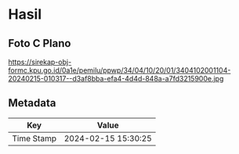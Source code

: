 # Hasil

## Foto C Plano

https://sirekap-obj-formc.kpu.go.id/0a1e/pemilu/ppwp/34/04/10/20/01/3404102001104-20240215-010317--d3af8bba-efa4-4d4d-848a-a7fd3215900e.jpg


## Metadata

| Key        | Value               |
| ---------- | ------------------- |
| Time Stamp | 2024-02-15 15:30:25 |




